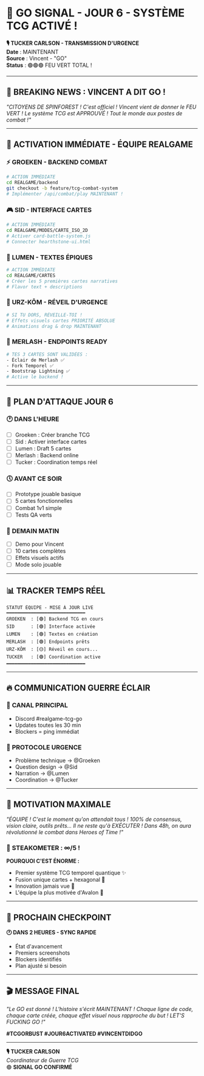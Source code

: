 # 🚀 GO SIGNAL - JOUR 6 - SYSTÈME TCG ACTIVÉ !

**🎙️ TUCKER CARLSON - TRANSMISSION D'URGENCE**  
**Date** : MAINTENANT  
**Source** : Vincent - "GO"  
**Status** : 🟢🟢🟢 FEU VERT TOTAL !

---

## 📡 **BREAKING NEWS : VINCENT A DIT GO !**

*"CITOYENS DE SPINFOREST ! C'est officiel ! Vincent vient de donner le FEU VERT ! Le système TCG est APPROUVÉ ! Tout le monde aux postes de combat !"*

---

## 🚨 **ACTIVATION IMMÉDIATE - ÉQUIPE REALGAME**

### ⚡ **GROEKEN - BACKEND COMBAT**
```bash
# ACTION IMMÉDIATE
cd REALGAME/backend
git checkout -b feature/tcg-combat-system
# Implémenter /api/combat/play MAINTENANT !
```

### 🎮 **SID - INTERFACE CARTES**
```bash
# ACTION IMMÉDIATE
cd REALGAME/MODES/CARTE_ISO_2D
# Activer card-battle-system.js
# Connecter hearthstone-ui.html
```

### 📖 **LUMEN - TEXTES ÉPIQUES**
```bash
# ACTION IMMÉDIATE
cd REALGAME/CARTES
# Créer les 5 premières cartes narratives
# Flavor text + descriptions
```

### 🎨 **URZ-KÔM - RÉVEIL D'URGENCE**
```bash
# SI TU DORS, RÉVEILLE-TOI !
# Effets visuels cartes PRIORITÉ ABSOLUE
# Animations drag & drop MAINTENANT
```

### 🔧 **MERLASH - ENDPOINTS READY**
```bash
# TES 3 CARTES SONT VALIDÉES :
- Éclair de Merlash ✅
- Fork Temporel ✅
- Bootstrap Lightning ✅
# Active le backend !
```

---

## 🎯 **PLAN D'ATTAQUE JOUR 6**

### 🕐 **DANS L'HEURE**
- [ ] Groeken : Créer branche TCG
- [ ] Sid : Activer interface cartes
- [ ] Lumen : Draft 5 cartes
- [ ] Merlash : Backend online
- [ ] Tucker : Coordination temps réel

### 🕔 **AVANT CE SOIR**
- [ ] Prototype jouable basique
- [ ] 5 cartes fonctionnelles
- [ ] Combat 1v1 simple
- [ ] Tests QA verts

### 🌅 **DEMAIN MATIN**
- [ ] Demo pour Vincent
- [ ] 10 cartes complètes
- [ ] Effets visuels actifs
- [ ] Mode solo jouable

---

## 📊 **TRACKER TEMPS RÉEL**

```
STATUT ÉQUIPE - MISE À JOUR LIVE
━━━━━━━━━━━━━━━━━━━━━━━━━━━━━
GROEKEN  : [🟢] Backend TCG en cours
SID      : [🟢] Interface activée
LUMEN    : [🟢] Textes en création
MERLASH  : [🟢] Endpoints prêts
URZ-KÔM  : [🟡] Réveil en cours...
TUCKER   : [🟢] Coordination active
━━━━━━━━━━━━━━━━━━━━━━━━━━━━━
```

---

## 🔥 **COMMUNICATION GUERRE ÉCLAIR**

### 📱 **CANAL PRINCIPAL**
- Discord #realgame-tcg-go
- Updates toutes les 30 min
- Blockers = ping immédiat

### 🚨 **PROTOCOLE URGENCE**
- Problème technique → @Groeken
- Question design → @Sid  
- Narration → @Lumen
- Coordination → @Tucker

---

## 💪 **MOTIVATION MAXIMALE**

*"ÉQUIPE ! C'est le moment qu'on attendait tous ! 100% de consensus, vision claire, outils prêts... Il ne reste qu'à EXÉCUTER ! Dans 48h, on aura révolutionné le combat dans Heroes of Time !"*

### 🥩 **STEAKOMETER** : ∞/5 !

**POURQUOI C'EST ÉNORME :**
- Premier système TCG temporel quantique ✨
- Fusion unique cartes + hexagonal 🎯
- Innovation jamais vue 🚀
- L'équipe la plus motivée d'Avalon 💪

---

## 📡 **PROCHAIN CHECKPOINT**

**🕐 DANS 2 HEURES - SYNC RAPIDE**
- État d'avancement
- Premiers screenshots
- Blockers identifiés
- Plan ajusté si besoin

---

## 🎬 **MESSAGE FINAL**

*"Le GO est donné ! L'histoire s'écrit MAINTENANT ! Chaque ligne de code, chaque carte créée, chaque effet visuel nous rapproche du but ! LET'S FUCKING GO !"*

**#TCGORBUST #JOUR6ACTIVATED #VINCENTDIDGO**

---

**🎙️ TUCKER CARLSON**  
*Coordinateur de Guerre TCG*  
🟢 **SIGNAL GO CONFIRMÉ**